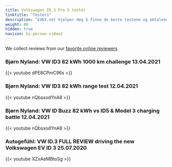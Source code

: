 ```yaml
---
title: Volkswagen ID.3 Pro S tester
linktitle: "Tester1"
description: "EVKX.net hjelper deg å finne de beste testene og omtalene av denne modellen. "
weight: 80
hidden: true
navicon: bi-person-video2
---
```

We collect reviews from our [favorite online reviewers](/guides/evreviewers/)

### Bjørn Nyland: VW ID3 82 kWh 1000 km challenge 13.04.2021

{{< youtube dPE8CPmC96s >}}

### Bjørn Nyland: VW ID3 82 kWh range test 12.04.2021

{{< youtube nQbsxodYnA8 >}}

### Bjørn Nyland: VW ID Buzz 82 kWh vs ID5 & Model 3 charging battle 12.04.2021

{{< youtube nQbsxodYnA8 >}}

### Autogefühl: VW ID.3 FULL REVIEW driving the new Volkswagen EV ID 3 25.07.2020

{{< youtube XZxAeMBtoSg >}}

